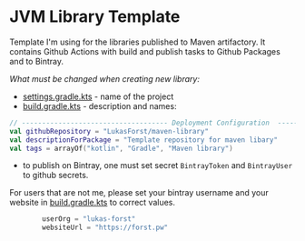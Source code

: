 # JVM Library Template
Template I'm using for the libraries published to Maven artifactory.
It contains Github Actions with build and publish tasks to Github Packages and to Bintray.

*What must be changed when creating new library:*
* [settings.gradle.kts](settings.gradle.kts) - name of the project
* [build.gradle.kts](build.gradle.kts) - description and names:
```kotlin
// ------------------------------------ Deployment Configuration  ------------------------------------
val githubRepository = "LukasForst/maven-library"
val descriptionForPackage = "Template repository for maven libary"
val tags = arrayOf("kotlin", "Gradle", "Maven library")
```
* to publish on Bintray, one must set secret `BintrayToken` and `BintrayUser` to github secrets.

For users that are not me, please set your bintray username 
and your website in [build.gradle.kts](build.gradle.kts) to correct values.
```kotlin
        userOrg = "lukas-forst"
        websiteUrl = "https://forst.pw"
```
